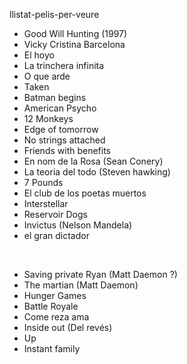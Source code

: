 llistat-pelis-per-veure

* Good Will Hunting (1997)
* Vicky Cristina Barcelona
* El hoyo
* La trinchera infinita
* O que arde
* Taken
* Batman begins
* American Psycho
* 12 Monkeys
* Edge of tomorrow
* No strings attached
* Friends with benefits
* En nom de la Rosa (Sean Conery)
* La teoria del todo (Steven hawking)
* 7 Pounds
* El club de los poetas muertos
* Interstellar
* Reservoir Dogs
* Invictus (Nelson Mandela)
* el gran dictador

<br>

* Saving private Ryan (Matt Daemon ?)
* The martian (Matt Daemon)
* Hunger Games
* Battle Royale
* Come reza ama
* Inside out (Del revés)
* Up
* Instant family
